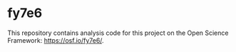 # fy7e6

This repository contains analysis code for this project on the Open Science Framework: https://osf.io/fy7e6/.
